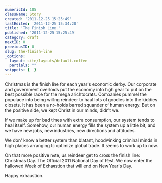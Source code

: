 ```yaml
---
numericId: 185
className: Story
created: '2011-12-25 15:25:49'
lastEdited: '2011-12-25 15:34:28'
title: 'The Finish Line.'
published: '2011-12-25 15:25:49'
category: draft
nextID: 0
previousID: 0
slug: the-finish-line
_options:
  layout: site/layouts/default.coffee
  partials: ""
snippets: {  }
---
```

Christmas is the finish line for each year's economic derby. Our corporate and government overlords put the economy into high gear to put on the best possible race for the mega arichtocrats. Companies pummel the populace into being willing reindeer to haul lots of goodies into the kiddies closets. It has been a no-holds barred squander of human energy. But on the positive side, we kept Christ in our minds, didn't we.

If we make up for bad times with extra consumption, our system tends to heal itself. Somehow, our human energy fills the system up a little bit, and we have new jobs, new industries, new directions and attitudes.

We don' know a better system than blatant, hoodwinking criminal minds in high places arranging to optimize global trade. It seems to work up to now.

On that more positive note, us reindeer get to cross the finish line: Christmas Day. The Official 2011 National Day of Rest. We now enter the hallowed Week of Exhaustion that will end on New Year's Day.

Happy exhaustion.

